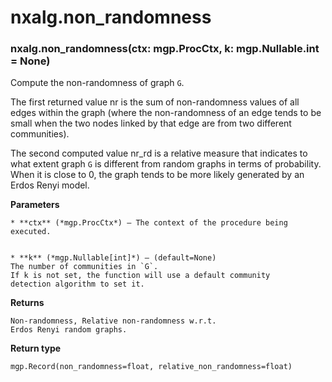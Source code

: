 # nxalg.non_randomness


### nxalg.non_randomness(ctx: mgp.ProcCtx, k: mgp.Nullable.int = None)
Compute the non-randomness of graph `G`.

The first returned value nr is the sum of non-randomness values of all
edges within the graph (where the non-randomness of an edge tends to be
small when the two nodes linked by that edge are from two different
communities).

The second computed value nr_rd is a relative measure that indicates
to what extent graph `G` is different from random graphs in terms
of probability. When it is close to 0, the graph tends to be more
likely generated by an Erdos Renyi model.


**Parameters**

    
    * **ctx** (*mgp.ProcCtx*) – The context of the procedure being executed.


    * **k** (*mgp.Nullable[int]*) – (default=None)
    The number of communities in `G`.
    If k is not set, the function will use a default community
    detection algorithm to set it.



**Returns**

    Non-randomness, Relative non-randomness w.r.t.
    Erdos Renyi random graphs.



**Return type**

    mgp.Record(non_randomness=float, relative_non_randomness=float)

